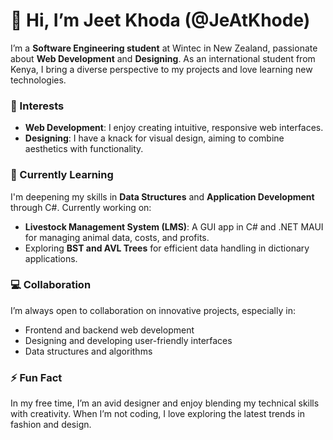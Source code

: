 # 👋 Hi, I’m Jeet Khoda (@JeAtKhode)

I’m a **Software Engineering student** at Wintec in New Zealand, passionate about **Web Development** and **Designing**. As an international student from Kenya, I bring a diverse perspective to my projects and love learning new technologies.

### 👀 Interests
- **Web Development**: I enjoy creating intuitive, responsive web interfaces.
- **Designing**: I have a knack for visual design, aiming to combine aesthetics with functionality.

### 🌱 Currently Learning
I'm deepening my skills in **Data Structures** and **Application Development** through C#. Currently working on:
- **Livestock Management System (LMS)**: A GUI app in C# and .NET MAUI for managing animal data, costs, and profits.
- Exploring **BST and AVL Trees** for efficient data handling in dictionary applications.

### 💻 Collaboration
I’m always open to collaboration on innovative projects, especially in:
- Frontend and backend web development
- Designing and developing user-friendly interfaces
- Data structures and algorithms

### ⚡ Fun Fact
In my free time, I’m an avid designer and enjoy blending my technical skills with creativity. When I’m not coding, I love exploring the latest trends in fashion and design.

<!---
JeAtKhode/JeAtKhode is a ✨ special ✨ repository because its `README.md` (this file) appears on your GitHub profile.
You can click the Preview link to take a look at your changes.
--->
